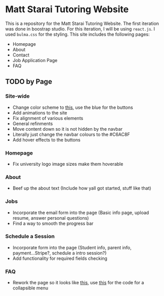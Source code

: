 # Matt Starai Tutoring Website

This is a repository for the Matt Starai Tutoring Website. The first iteration was done in boostrap studio. For this iteration, I will be using `react.js`.
I used `bulma.css` for the styling. This site includes the following pages:

- Homepage
- About
- Contact
- Job Application Page
- FAQ

## TODO by Page

### Site-wide

- Change color scheme to [this](https://coolors.co/0a0908-22333b-eae0d5-c6ac8f-5e503f), use the blue for the buttons
- Add animations to the site
- Fix alignment of various elements
- General refinments
- Move content down so it is not hidden by the navbar
- Literally just change the navbar colours to the #C6AC8F
- Add hover effects to the buttons

### Homepage

- Fix university logo image sizes make them hoverable

### About

- Beef up the about text (Include how yall got started, stuff like that)

### Jobs

- Incorporate the email form into the page (Basic info page, upload resume, answer personal questions)
- Find a way to smooth the progress bar

### Schedule a Session

- Incorporate form into the page (Student info, parent info, payment...Stripe?, schedule a intro session?)
- Add functionality for required fields checking

### FAQ

- Rework the page so it looks like [this](https://dribbble.com/shots/17564765-FAQs-Untitled-UI), use [this](https://codepen.io/brussell98/pen/mEwxjP) for the code for a collapsible menu

